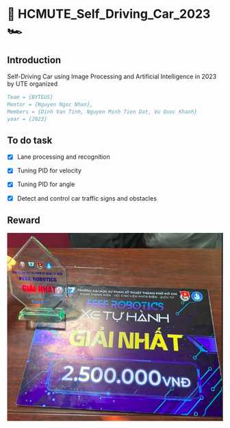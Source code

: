 # 🏁 HCMUTE_Self_Driving_Car_2023 🏎
## Introduction
Self-Driving Car using Image Processing and Artificial Intelligence in 2023 by UTE organized

```bibtex
Team = {BYTEUS}
Mentor = {Nguyen Ngoc Nhan},
Members = {Dinh Van Tinh, Nguyen Minh Tien Dat, Vu Quoc Khanh}
year = {2023}
```

## To do task
- [x] Lane processing and recognition
- [x] Tuning PID for velocity
- [x] Tuning PID for angle
- [x] Detect and control car traffic signs and obstacles 



## Reward
![image](./images/reward.jpg)
